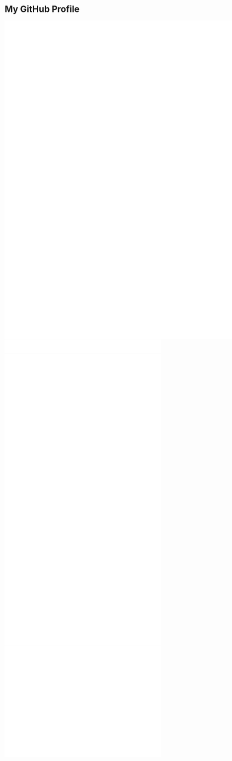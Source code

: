 <html lang="en">
<head>
    <meta charset="UTF-8">
    <meta name="viewport" content="width=device-width, initial-scale=1.0">
    <title>GitHub Profile Header</title>
    <link rel="stylesheet" href="styles.css">
</head>
<body>

<div class="header">
    <h1>My GitHub Profile</h1>
</div>

<div style="display: inline-flex">
    <img src="metrics.classic.svg"/>
    <img src="metrics.classic.second.svg"/>
</div>
<br>
<img src="metrics.plugin.lines.history.svg"/>
<br>
<img src="metrics.plugin.calendar.full.svg"/>
<br>
<img src="metrics.plugin.leetcode.svg"/>

</body>
</html>
